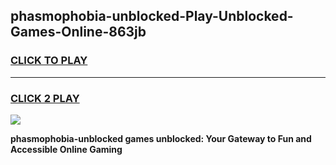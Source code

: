 
## phasmophobia-unblocked-Play-Unblocked-Games-Online-863jb
<h3>
<a href="https://premium76.site?title=phasmophobia-unblocked&ref=25A">CLICK TO PLAY</a></h3>
<hr>

<h3>
<a href="https://premium76.site?title=phasmophobia-unblocked&ref=25A">CLICK 2 PLAY</a>
  
</h3>

<a href="https://premium76.site?title=phasmophobia-unblocked&ref=25A"><img src="https://clearcache.store/games.png"></a>


**phasmophobia-unblocked games unblocked: Your Gateway to Fun and Accessible Online Gaming**

